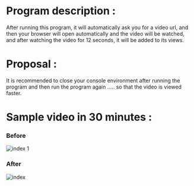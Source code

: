 

# Program description :
After running this program, it will automatically ask you for a video url, and then your browser will open automatically and the video will be watched, and after watching the video for 12 seconds, it will be added to its views.

# Proposal :
It is recommended to close your console environment after running the program and then run the program again ..... so that the video is viewed faster.

# Sample video in 30 minutes :
<h3>Before</h3>

![index 1](https://user-images.githubusercontent.com/96992358/154132439-d1155e2a-c347-4093-9758-8754f5c601a9.jpg) 

<h3>After</h3>

![index](https://user-images.githubusercontent.com/96992358/154132419-dfb0076b-7d5f-4d24-a8bf-98f30d5a1240.jpg)
